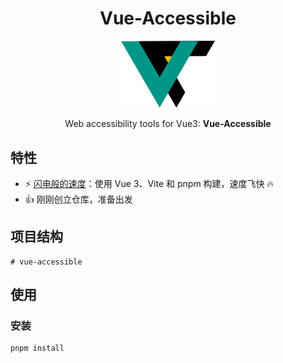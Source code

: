 <div align='center'>
<h1>Vue-Accessible</h1>
<img src='README.assets/logo.png' alt='Boot-Vue - Opinionated Vite Starter Template' width='150'/>
</div>

<p style='text-align: center'>
Web accessibility tools for Vue3: <b>Vue-Accessible</b><br>
</p>

## 特性

- ⚡ [闪电般的速度](#特性)：使用 Vue 3、Vite 和 pnpm 构建，速度飞快 🔥
- 👍 刚刚创立仓库，准备出发

## 项目结构

```
# vue-accessible
```

## 使用

### 安装

```bash
pnpm install
```
